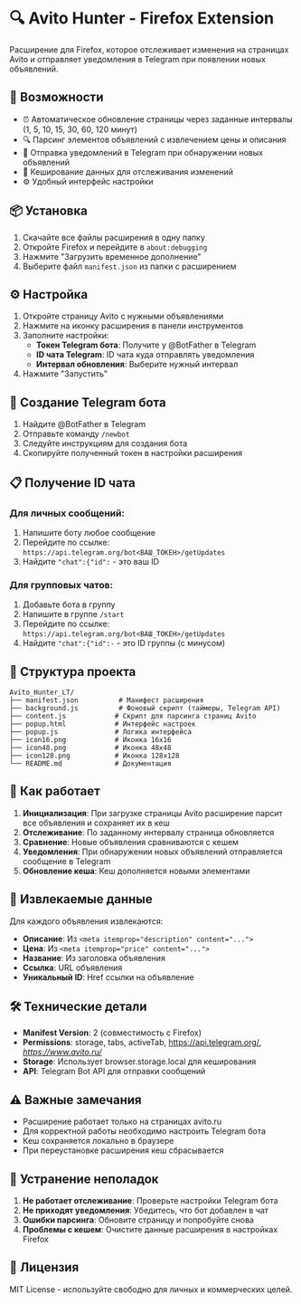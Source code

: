 # 🔍 Avito Hunter - Firefox Extension

Расширение для Firefox, которое отслеживает изменения на страницах Avito и отправляет уведомления в Telegram при появлении новых объявлений.

## 🚀 Возможности

- ⏰ Автоматическое обновление страницы через заданные интервалы (1, 5, 10, 15, 30, 60, 120 минут)
- 🔍 Парсинг элементов объявлений с извлечением цены и описания
- 📱 Отправка уведомлений в Telegram при обнаружении новых объявлений
- 💾 Кеширование данных для отслеживания изменений
- ⚙️ Удобный интерфейс настройки

## 📦 Установка

1. Скачайте все файлы расширения в одну папку
2. Откройте Firefox и перейдите в `about:debugging`
3. Нажмите "Загрузить временное дополнение"
4. Выберите файл `manifest.json` из папки с расширением

## ⚙️ Настройка

1. Откройте страницу Avito с нужными объявлениями
2. Нажмите на иконку расширения в панели инструментов
3. Заполните настройки:
   - **Токен Telegram бота**: Получите у @BotFather в Telegram
   - **ID чата Telegram**: ID чата куда отправлять уведомления
   - **Интервал обновления**: Выберите нужный интервал
4. Нажмите "Запустить"

## 🤖 Создание Telegram бота

1. Найдите @BotFather в Telegram
2. Отправьте команду `/newbot`
3. Следуйте инструкциям для создания бота
4. Скопируйте полученный токен в настройки расширения

## 📋 Получение ID чата

### Для личных сообщений:
1. Напишите боту любое сообщение
2. Перейдите по ссылке: `https://api.telegram.org/bot<ВАШ_ТОКЕН>/getUpdates`
3. Найдите `"chat":{"id":` - это ваш ID

### Для групповых чатов:
1. Добавьте бота в группу
2. Напишите в группе `/start`
3. Перейдите по ссылке: `https://api.telegram.org/bot<ВАШ_ТОКЕН>/getUpdates`
4. Найдите `"chat":{"id":-` - это ID группы (с минусом)

## 🔧 Структура проекта

```
Avito_Hunter_LT/
├── manifest.json          # Манифест расширения
├── background.js          # Фоновый скрипт (таймеры, Telegram API)
├── content.js            # Скрипт для парсинга страниц Avito
├── popup.html            # Интерфейс настроек
├── popup.js              # Логика интерфейса
├── icon16.png            # Иконка 16x16
├── icon48.png            # Иконка 48x48
├── icon128.png           # Иконка 128x128
└── README.md             # Документация
```

## 📝 Как работает

1. **Инициализация**: При загрузке страницы Avito расширение парсит все объявления и сохраняет их в кеш
2. **Отслеживание**: По заданному интервалу страница обновляется
3. **Сравнение**: Новые объявления сравниваются с кешем
4. **Уведомления**: При обнаружении новых объявлений отправляется сообщение в Telegram
5. **Обновление кеша**: Кеш дополняется новыми элементами

## 🎯 Извлекаемые данные

Для каждого объявления извлекаются:
- **Описание**: Из `<meta itemprop="description" content="...">`
- **Цена**: Из `<meta itemprop="price" content="...">`
- **Название**: Из заголовка объявления
- **Ссылка**: URL объявления
- **Уникальный ID**: Href ссылки на объявление

## 🛠️ Технические детали

- **Manifest Version**: 2 (совместимость с Firefox)
- **Permissions**: storage, tabs, activeTab, https://api.telegram.org/*, https://www.avito.ru/*
- **Storage**: Использует browser.storage.local для кеширования
- **API**: Telegram Bot API для отправки сообщений

## ⚠️ Важные замечания

- Расширение работает только на страницах avito.ru
- Для корректной работы необходимо настроить Telegram бота
- Кеш сохраняется локально в браузере
- При переустановке расширения кеш сбрасывается

## 🐛 Устранение неполадок

1. **Не работает отслеживание**: Проверьте настройки Telegram бота
2. **Не приходят уведомления**: Убедитесь, что бот добавлен в чат
3. **Ошибки парсинга**: Обновите страницу и попробуйте снова
4. **Проблемы с кешем**: Очистите данные расширения в настройках Firefox

## 📄 Лицензия

MIT License - используйте свободно для личных и коммерческих целей.
